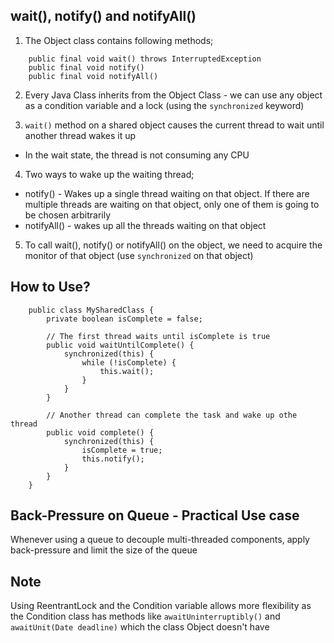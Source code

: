 ## wait(), notify() and notifyAll()
1. The Object class contains following methods;

```
    public final void wait() throws InterruptedException
    public final void notify()
    public final void notifyAll()
```

2. Every Java Class inherits from the Object Class - we can use any object as a condition variable and a lock (using the ```synchronized``` keyword)

3. ```wait()``` method on a shared object causes the current thread to wait until another thread wakes it up
- In the wait state, the thread is not consuming any CPU

4. Two ways to wake up the waiting thread;
- notify() - Wakes up a single thread waiting on that object. If there are multiple threads are waiting on that object, only one of them is going to be chosen arbitrarily
- notifyAll() - wakes up all the threads waiting on that object

5. To call wait(), notify() or notifyAll() on the object, we need to acquire the monitor of that object (use ```synchronized``` on that object)

## How to Use?
```
    public class MySharedClass {
        private boolean isComplete = false;
        
        // The first thread waits until isComplete is true
        public void waitUntilComplete() {
            synchronized(this) {
                while (!isComplete) {
                    this.wait();    
                }
            }
        }
       
        // Another thread can complete the task and wake up othe thread
        public void complete() {
            synchronized(this) {
                isComplete = true;
                this.notify();
            }
        }
    }    
```

## Back-Pressure on Queue - Practical Use case
Whenever using a queue to decouple multi-threaded components, apply back-pressure and limit the size of the queue 

## Note
Using ReentrantLock and the Condition variable allows more flexibility as the Condition class has methods like ```awaitUninterruptibly()``` and ```awaitUnit(Date deadline)``` which the class Object doesn't have
